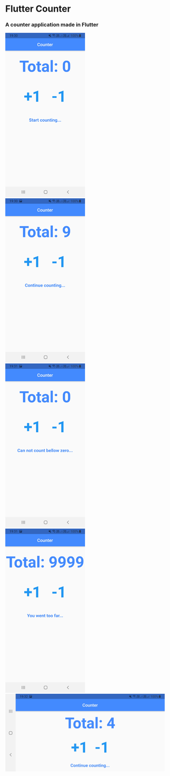 <h1> Flutter Counter</h1>

<h3> A counter application made in Flutter </h3>

<img src='images/Screenshot_20210216-193038.jpg' width=50%></nobr>
<img src='images/Screenshot_20210216-193051.jpg' width=50%>
<img src='images/Screenshot_20210216-193104.jpg' width=50%></nobr>
<img src='images/Screenshot_20210216-193136.jpg' width=50%>
<img src='images/Screenshot_20210216-193217.jpg'>
